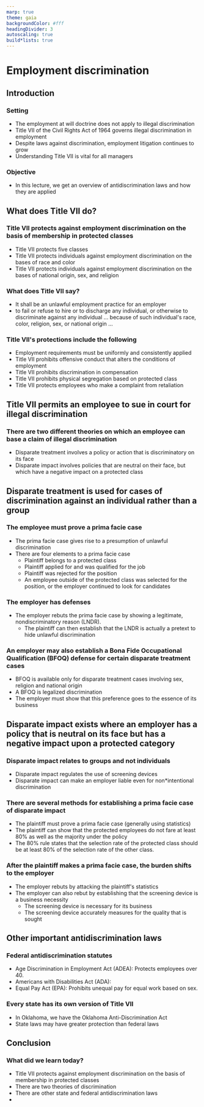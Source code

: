 ```yaml
---
marp: true
theme: gaia
backgroundColor: #fff
headingDivider: 3
autoscaling: true
build*lists: true
---
```


# Employment discrimination

## Introduction

### Setting

* The employment at will doctrine does not apply to illegal discrimination
* Title VII of the Civil Rights Act of 1964 governs illegal discrimination in employment
* Despite laws against discrimination, employment litigation continues to grow
* Understanding Title VII is vital for all managers

### Objective

* In this lecture, we get an overview of antidiscrimination laws and how they are applied

## What does Title VII do?

### Title VII protects against employment discrimination on the basis of membership in protected classes

* Title VII protects five classes
* Title VII protects individuals against employment discrimination on the bases of race and color
* Title VII protects individuals against employment discrimination on the bases of national origin, sex, and religion

### What does Title VII say?

* It shall be an unlawful employment practice for an employer
* to fail or refuse to hire or to discharge any individual, or otherwise to discriminate against any individual ... because of such individual's race, color, religion, sex, or national origin ...

### Title VII's protections include the following

* Employment requirements must be uniformly and consistently applied
* Title VII prohibits offensive conduct that alters the conditions of employment
* Title VII prohibits discrimination in compensation
* Title VII prohibits physical segregation based on protected class
* Title VII protects employees who make a complaint from retaliation

## Title VII permits an employee to sue in court for illegal discrimination

### There are two different theories on which an employee can base a claim of illegal discrimination

* Disparate treatment involves a policy or action that is discriminatory on its face
* Disparate impact involves policies that are neutral on their face, but which have a negative impact on a protected class

## Disparate treatment is used for cases of discrimination against an individual rather than a group

### The employee must prove a prima facie case

* The prima facie case gives rise to a presumption of unlawful discrimination
* There are four elements to a prima facie case
  * Plaintiff belongs to a protected class
  * Plaintiff applied for and was qualified for the job
  * Plaintiff was rejected for the position
  * An employee outside of the protected class was selected for the position, or the employer continued to look for candidates

### The employer has defenses

* The employer rebuts the prima facie case by showing a legitimate, nondiscriminatory reason (LNDR).
  * The plaintiff can then establish that the LNDR is actually a pretext to hide unlawful discrimination

### An employer may also establish a Bona Fide Occupational Qualification (BFOQ) defense for certain disparate treatment cases

* BFOQ is available only for disparate treatment cases involving sex, religion and national origin
* A BFOQ is legalized discrimination
* The employer must show that this preference goes to the essence of its business

## Disparate impact exists where an employer has a policy that is neutral on its face but has a negative impact upon a protected category

### Disparate impact relates to groups and not individuals

* Disparate impact regulates the use of screening devices
* Disparate impact can make an employer liable even for non*intentional discrimination

### There are several methods for establishing a prima facie case of disparate impact

* The plaintiff must prove a prima facie case (generally using statistics)
* The plaintiff can show that the protected employees do not fare at least 80% as well as the majority under the policy
* The 80% rule states that the selection rate of the protected class should be at least 80% of the selection rate of the other class.

### After the plaintiff makes a prima facie case, the burden shifts to the employer

* The employer rebuts by attacking the plaintiff's statistics
* The employer can also rebut by establishing that the screening device is a business necessity
  * The screening device is necessary for its business
  * The screening device accurately measures for the quality that is sought

## Other important antidiscrimination laws

### Federal antidiscrimination statutes

* Age Discrimination in Employment Act (ADEA): Protects employees over 40.
* Americans with Disabilities Act (ADA):
* Equal Pay Act (EPA): Prohibits unequal pay for equal work based on sex.

### Every state has its own version of Title VII

* In Oklahoma, we have the Oklahoma Anti-Discrimination Act
* State laws may have greater protection than federal laws

## Conclusion

### What did we learn today?

* Title VII protects against employment discrimination on the basis of membership in protected classes
* There are two theories of discrimination
* There are other state and federal antidiscrimination laws
*
